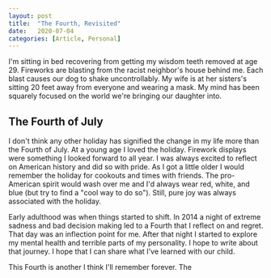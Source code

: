 ```yaml
---
layout: post
title:  "The Fourth, Revisited"
date:   2020-07-04
categories: [Article, Personal]
---
```

I'm sitting in bed recovering from getting my wisdom teeth removed at age 29. Fireworks are blasting from the racist neighbor's house behind me. Each blast causes our dog to shake uncontrollably. My wife is at her sisters's sitting 20 feet away from everyone and wearing a mask. My mind has been squarely focused on the world we're bringing our daughter into.

## The Fourth of July
I don't think any other holiday has signified the change in my life more than the Fourth of July. At a young age I loved the holiday. Firework displays were something I looked forward to all year. I was always excited to reflect on American history and did so with pride. As I got a little older I would remember the holiday for cookouts and times with friends. The pro-American spirit would wash over me and I'd always wear red, white, and blue (but try to find a "cool way to do so"). Still, pure joy was always associated with the holiday.

Early adulthood was when things started to shift. In 2014 a night of extreme sadness and bad decision making led to a Fourth that I reflect on and regret. That day was an inflection point for me. After that night I started to explore my mental health and terrible parts of my personality. I hope to write about that journey. I hope that I can share what I've learned with our child.

This Fourth is another I think I'll remember forever. The 
